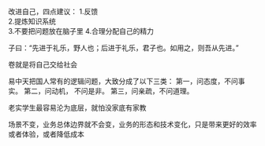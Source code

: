 改进自己，四点建议：
1.反馈   
2.提炼知识系统   
3.不要把问题放在脑子里 
4.合理分配自己的精力  

子曰：“先进于礼乐，野人也；后进于礼乐，君子也。如用之，则吾从先进。” 

卷就是将自己交给社会

易中天把国人常有的逻辑问题，大致分成了以下三类： 第一，问态度，不问事实。 第二，问动机， 不问是非。 第三，问亲疏，不问道理。

老实学生最容易沦为底层，就怕没家底有家教

场景不变，业务总体边界就不会变，业务的形态和技术变化，只是带来更好的效率或者体验，或者降低成本  